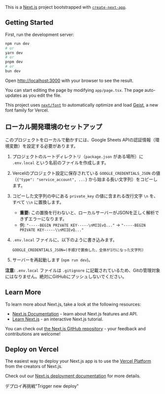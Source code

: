 This is a [Next.js](https://nextjs.org) project bootstrapped with [`create-next-app`](https://nextjs.org/docs/app/api-reference/cli/create-next-app).

## Getting Started

First, run the development server:

```bash
npm run dev
# or
yarn dev
# or
pnpm dev
# or
bun dev
```

Open [http://localhost:3000](http://localhost:3000) with your browser to see the result.

You can start editing the page by modifying `app/page.tsx`. The page auto-updates as you edit the file.

This project uses [`next/font`](https://nextjs.org/docs/app/building-your-application/optimizing/fonts) to automatically optimize and load [Geist](https://vercel.com/font), a new font family for Vercel.

## ローカル開発環境のセットアップ

このプロジェクトをローカルで動かすには、Google Sheets APIの認証情報（環境変数）を設定する必要があります。

1.  プロジェクトのルートディレクトリ（`package.json` がある場所）に `.env.local` という名前のファイルを作成します。

2.  Vercelのプロジェクト設定に保存されている `GOOGLE_CREDENTIALS_JSON` の値（`{"type": "service_account", ...}` から始まる長い文字列）をコピーします。

3.  コピーした文字列の中にある `private_key` の値に含まれる改行文字 `\n` を、すべて `\\n` に置換します。
    *   **重要:** この置換を行わないと、ローカルサーバーがJSONを正しく解析できずエラーになります。
    *   例: `"-----BEGIN PRIVATE KEY-----\nMIIEvQ..."` → `"-----BEGIN PRIVATE KEY-----\\nMIIEvQ..."`

4.  `.env.local` ファイルに、以下のように書き込みます。

    ```
    GOOGLE_CREDENTIALS_JSON=(手順3で置換した、全体が1行になった文字列)
    ```

5.  サーバーを再起動します (`npm run dev`)。

**注意:** `.env.local` ファイルは `.gitignore` に記載されているため、Gitの管理対象にはなりません。絶対にGitHubにプッシュしないでください。


## Learn More

To learn more about Next.js, take a look at the following resources:

- [Next.js Documentation](https://nextjs.org/docs) - learn about Next.js features and API.
- [Learn Next.js](https://nextjs.org/learn) - an interactive Next.js tutorial.

You can check out [the Next.js GitHub repository](https://github.com/vercel/next.js) - your feedback and contributions are welcome!

## Deploy on Vercel

The easiest way to deploy your Next.js app is to use the [Vercel Platform](https://vercel.com/new?utm_medium=default-template&filter=next.js&utm_source=create-next-app&utm_campaign=create-next-app-readme) from the creators of Next.js.

Check out our [Next.js deployment documentation](https://nextjs.org/docs/app/building-your-application/deploying) for more details.

デプロイ再挑戦"Trigger new deploy" 
